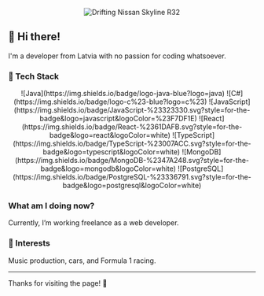 <div align="center">

![Drifting Nissan Skyline R32](https://path-to-your-gif.gif)

</div>

## 👋 Hi there!

I'm a developer from Latvia with no passion for coding whatsoever. 

### 🚀 Tech Stack

<div align="center">
![Java](https://img.shields.io/badge/logo-java-blue?logo=java)
![C#](https://img.shields.io/badge/logo-c%23-blue?logo=c%23)
![JavaScript](https://img.shields.io/badge/JavaScript-%23323330.svg?style=for-the-badge&logo=javascript&logoColor=%23F7DF1E)
![React](https://img.shields.io/badge/React-%2361DAFB.svg?style=for-the-badge&logo=react&logoColor=white)
![TypeScript](https://img.shields.io/badge/TypeScript-%23007ACC.svg?style=for-the-badge&logo=typescript&logoColor=white)
![MongoDB](https://img.shields.io/badge/MongoDB-%2347A248.svg?style=for-the-badge&logo=mongodb&logoColor=white)
![PostgreSQL](https://img.shields.io/badge/PostgreSQL-%23336791.svg?style=for-the-badge&logo=postgresql&logoColor=white)

</div>

### What am I doing now?
Currently, I’m working freelance as a web developer.

### 🌟 Interests
Music production, cars, and Formula 1 racing.

---

Thanks for visiting the page! 🚀

